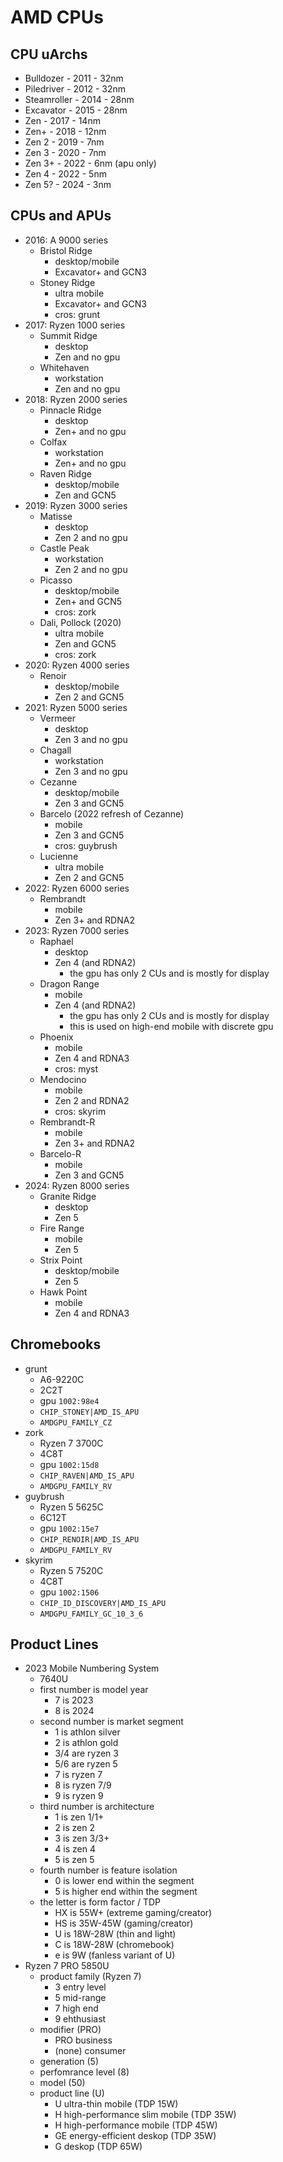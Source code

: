 AMD CPUs
========

## CPU uArchs

- Bulldozer   - 2011 - 32nm
- Piledriver  - 2012 - 32nm
- Steamroller - 2014 - 28nm
- Excavator   - 2015 - 28nm
- Zen         - 2017 - 14nm
- Zen+        - 2018 - 12nm
- Zen 2       - 2019 - 7nm
- Zen 3       - 2020 - 7nm
- Zen 3+      - 2022 - 6nm (apu only)
- Zen 4       - 2022 - 5nm
- Zen 5?      - 2024 - 3nm

## CPUs and APUs

- 2016: A 9000 series
  - Bristol Ridge
    - desktop/mobile
    - Excavator+ and GCN3
  - Stoney Ridge
    - ultra mobile
    - Excavator+ and GCN3
    - cros: grunt
- 2017: Ryzen 1000 series
  - Summit Ridge
    - desktop
    - Zen and no gpu
  - Whitehaven
    - workstation
    - Zen and no gpu
- 2018: Ryzen 2000 series
  - Pinnacle Ridge
    - desktop
    - Zen+ and no gpu
  - Colfax
    - workstation
    - Zen+ and no gpu
  - Raven Ridge
    - desktop/mobile
    - Zen and GCN5
- 2019: Ryzen 3000 series
  - Matisse
    - desktop
    - Zen 2 and no gpu
  - Castle Peak
    - workstation
    - Zen 2 and no gpu
  - Picasso
    - desktop/mobile
    - Zen+ and GCN5
    - cros: zork
  - Dali, Pollock (2020)
    - ultra mobile
    - Zen and GCN5
    - cros: zork
- 2020: Ryzen 4000 series
  - Renoir
    - desktop/mobile
    - Zen 2 and GCN5
- 2021: Ryzen 5000 series
  - Vermeer
    - desktop
    - Zen 3 and no gpu
  - Chagall
    - workstation
    - Zen 3 and no gpu
  - Cezanne
    - desktop/mobile
    - Zen 3 and GCN5
  - Barcelo (2022 refresh of Cezanne)
    - mobile
    - Zen 3 and GCN5
    - cros: guybrush
  - Lucienne
    - ultra mobile
    - Zen 2 and GCN5
- 2022: Ryzen 6000 series
  - Rembrandt
    - mobile
    - Zen 3+ and RDNA2
- 2023: Ryzen 7000 series
  - Raphael
    - desktop
    - Zen 4 (and RDNA2)
      - the gpu has only 2 CUs and is mostly for display
  - Dragon Range
    - mobile
    - Zen 4 (and RDNA2)
      - the gpu has only 2 CUs and is mostly for display
      - this is used on high-end mobile with discrete gpu
  - Phoenix
    - mobile
    - Zen 4 and RDNA3
    - cros: myst
  - Mendocino
    - mobile
    - Zen 2 and RDNA2
    - cros: skyrim
  - Rembrandt-R
    - mobile
    - Zen 3+ and RDNA2
  - Barcelo-R
    - mobile
    - Zen 3 and GCN5
- 2024: Ryzen 8000 series
  - Granite Ridge
    - desktop
    - Zen 5
  - Fire Range
    - mobile
    - Zen 5
  - Strix Point
    - desktop/mobile
    - Zen 5
  - Hawk Point
    - mobile
    - Zen 4 and RDNA3

## Chromebooks

- grunt
  - A6-9220C
  - 2C2T
  - gpu `1002:98e4`
  - `CHIP_STONEY|AMD_IS_APU`
  - `AMDGPU_FAMILY_CZ`
- zork
  - Ryzen 7 3700C
  - 4C8T
  - gpu `1002:15d8`
  - `CHIP_RAVEN|AMD_IS_APU`
  - `AMDGPU_FAMILY_RV`
- guybrush
  - Ryzen 5 5625C
  - 6C12T
  - gpu `1002:15e7`
  - `CHIP_RENOIR|AMD_IS_APU`
  - `AMDGPU_FAMILY_RV`
- skyrim
  - Ryzen 5 7520C
  - 4C8T
  - gpu `1002:1506`
  - `CHIP_ID_DISCOVERY|AMD_IS_APU`
  - `AMDGPU_FAMILY_GC_10_3_6`

## Product Lines

- 2023 Mobile Numbering System
  - 7640U
  - first number is model year
    - 7 is 2023
    - 8 is 2024
  - second number is market segment
    - 1 is athlon silver
    - 2 is athlon gold
    - 3/4 are ryzen 3
    - 5/6 are ryzen 5
    - 7 is ryzen 7
    - 8 is ryzen 7/9
    - 9 is ryzen 9
  - third number is architecture
    - 1 is zen 1/1+
    - 2 is zen 2
    - 3 is zen 3/3+
    - 4 is zen 4
    - 5 is zen 5
  - fourth number is feature isolation
    - 0 is lower end within the segment
    - 5 is higher end within the segment
  - the letter is form factor / TDP
    - HX is 55W+ (extreme gaming/creator)
    - HS is 35W-45W (gaming/creator)
    - U is 18W-28W (thin and light)
    - C is 18W-28W (chromebook)
    - e is 9W (fanless variant of U)
- Ryzen 7 PRO 5850U 
  - product family (Ryzen 7)
    - 3 entry level
    - 5 mid-range
    - 7 high end
    - 9 ehthusiast
  - modifier (PRO)
    - PRO business
    - (none) consumer
  - generation (5)
  - perfomrance level (8)
  - model (50)
  - product line (U)
    - U ultra-thin mobile (TDP 15W)
    - H high-performance slim mobile (TDP 35W)
    - H high-performance mobile (TDP 45W)
    - GE energy-efficient deskop (TDP 35W)
    - G deskop (TDP 65W)
